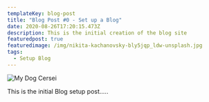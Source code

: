 ```yaml
---
templateKey: blog-post
title: "Blog Post #0 - Set up a Blog"
date: 2020-08-26T17:20:15.473Z
description: This is the initial creation of the blog site
featuredpost: true
featuredimage: /img/nikita-kachanovsky-bly5jqp_ldw-unsplash.jpg
tags:
  - Setup Blog
---
```

![My Dog Cersei]()

This is the initial Blog setup post.....